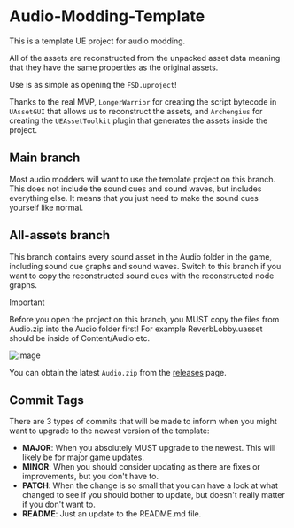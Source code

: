 # Audio-Modding-Template
This is a template UE project for audio modding. 

All of the assets are reconstructed from the unpacked asset data meaning that they have the same properties as the original assets. 

Use is as simple as opening the `FSD.uproject`!

Thanks to the real MVP, `LongerWarrior` for creating the script bytecode in `UAssetGUI` that allows us to reconstruct the assets, and `Archengius` for creating the `UEAssetToolkit` plugin that generates the assets inside the project.

## Main branch
Most audio modders will want to use the template project on this branch. This does not include the sound cues and sound waves, but includes everything else. It means that you just need to make the sound cues yourself like normal.

## All-assets branch
This branch contains every sound asset in the Audio folder in the game, including sound cue graphs and sound waves. Switch to this branch if you want to copy the reconstructed sound cues with the reconstructed node graphs.

> [!IMPORTANT]
> Before you open the project on this branch, you MUST copy the files from Audio.zip into the Audio folder first! For example ReverbLobby.uasset should be inside of Content/Audio etc.

![image](https://github.com/DRG-Modding/Audio-Modding-Template/assets/84156063/6bdbbabd-8d97-478a-a4b8-7d769ca65934)

You can obtain the latest `Audio.zip` from the [releases](https://github.com/DRG-Modding/Audio-Modding-Template/releases) page.

## Commit Tags
There are 3 types of commits that will be made to inform when you might want to upgrade to the newest version of the template:
* **MAJOR**: When you absolutely MUST upgrade to the newest. This will likely be for major game updates.
* **MINOR**: When you should consider updating as there are fixes or improvements, but you don't have to.
* **PATCH**: When the change is so small that you can have a look at what changed to see if you should bother to update, but doesn't really matter if you don't want to.
* **README**: Just an update to the README.md file.

